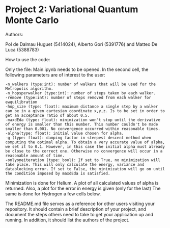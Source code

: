 # Project 2: Variational Quantum Monte Carlo
Authors: 

Pol de Dalmau Huguet (5414024), Alberto Gori (5391776) and Matteo De Luca (5388783)

How to use the code:

Only the file: Main.ipynb needs to be opened.
In the second cell, the following parameters are of interest to the user:

    -n_walkers (type:int): number of walkers that will be used for the Metropolis algorithm.
    -n_hopsperwalker (type:int): number of steps taken by each walker.
    -remove (type:int): number of steps removed from each walker for ewquilibration
    -hop_size (type: float): maximum distance a single step by a walker can be in a given cartesian coordinate x,y,z. Is to be set in order to get an acceptance ratio of about 0.5.
    -maxdEda (type: float): minimization won't stop until the derivative of energy is smaller than this number. This number couldn't be made smaller than 0.001. No convergence occurred within reasonable times.
    -alpha(type: float): initial value chosen for alpha.
    -g (type: float): damping factor in steepest descent method when computing the optimal alpha. To obtain a very accurate value of alpha, we set it to 0.1. However, in this case the initial alpha must already be close to the correct one. Otherwise no convergence will occur in a reasonable amount of time.
    -onlyoneiteration (type: bool): If set to True, no minimization will take place. This will only calculate the energy, variance and datablocking error. If set to False, the minimization will go on until the condition imposed by maxdEda is satisfied. 
    
Minimization is done for Helium. A plot of all calculated values of alpha is returned. Also, a plot for the error in energy is given (only for the last)
The same is done for Hydrogen a few cells below.

The README.md file serves as a reference for other users visiting your repository.
It should contain a brief description of your project, and document the steps others need to take to get your application up and running.
In addition, it should list the authors of the project.